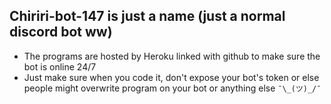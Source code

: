 ## Chiriri-bot-147 is just a name (just a normal discord bot ww)
- The programs are hosted by Heroku linked with github to make sure the bot is online 24/7
- Just make sure when you code it, don't expose your bot's token or else people might overwrite program on your bot or anything else ```¯\_(ツ)_/¯```
